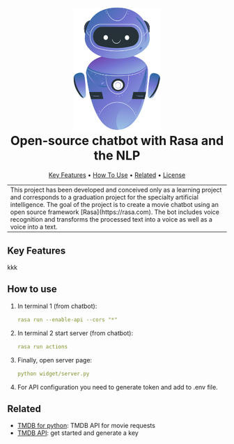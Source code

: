 <h1 align="center">
  <a href="docs/bot.svg"><img src="docs/bot.svg" alt="Markdownify" width="200"></a>
  <br>
  Open-source chatbot with Rasa and the NLP
  <br>
</h1>
<p align="center">
  <a href="#key-features">Key Features</a> •
  <a href="#how-to-use">How To Use</a> •
  <a href="#related">Related</a> •
  <a href="#license">License</a>
</p>
<table>
   <tr>
   <td>
   This project has been developed and conceived only as a learning project and corresponds to a graduation project for the specialty artificial intelligence.
   The goal of the project is to create a movie chatbot using an open source framework [Rasa](https://rasa.com). The bot includes voice recognition and transforms the processed text into a voice as well as a voice into a text.
   </td>
   </tr>
</table>




## Key Features

kkk


## How to use

1. In terminal 1 (from chatbot):
    ````yml
    rasa run --enable-api --cors "*"
    ````
2. In terminal 2 start server (from chatbot): 
    ````yml
    rasa run actions
    ````
3. Finally, open server page:
    ````yml
    python widget/server.py
    ````
5. For API configuration you need to generate token and add to .env file.
 
## Related

- [TMDB for python](https://github.com/AnthonyBloomer/tmdbv3api): TMDB API for movie requests
- [TMDB API](https://developers.themoviedb.org/3): get started and generate a key

